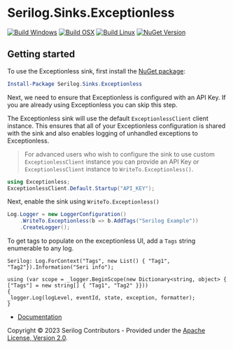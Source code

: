 # Serilog.Sinks.Exceptionless

[![Build Windows](https://github.com/exceptionless/serilog-sinks-exceptionless/workflows/Build%20Windows/badge.svg?branch=master)](https://github.com/Exceptionless/serilog-sinks-exceptionless/actions)
[![Build OSX](https://github.com/exceptionless/serilog-sinks-exceptionless/workflows/Build%20OSX/badge.svg)](https://github.com/Exceptionless/serilog-sinks-exceptionless/actions)
[![Build Linux](https://github.com/exceptionless/serilog-sinks-exceptionless/workflows/Build%20Linux/badge.svg)](https://github.com/Exceptionless/serilog-sinks-exceptionless/actions)
[![NuGet Version](http://img.shields.io/nuget/v/Serilog.Sinks.Exceptionless.svg?style=flat)](https://www.nuget.org/packages/Serilog.Sinks.Exceptionless/)

## Getting started

To use the Exceptionless sink, first install the [NuGet package](https://www.nuget.org/packages/Serilog.Sinks.Exceptionless/):

```powershell
Install-Package Serilog.Sinks.Exceptionless
```

Next, we need to ensure that Exceptionless is configured with an API Key. If you are
already using Exceptionless you can skip this step.

The Exceptionless sink will use the default `ExceptionlessClient` client instance. This ensures
that all of your Exceptionless configuration is shared with the sink and also enables logging
of unhandled exceptions to Exceptionless.

> For advanced users who wish to configure the sink to use custom `ExceptionlessClient` instance
> you can provide an API Key or `ExceptionlessClient` instance to `WriteTo.Exceptionless()`.

```csharp
using Exceptionless;
ExceptionlessClient.Default.Startup("API_KEY");
```

Next, enable the sink using `WriteTo.Exceptionless()`

```csharp
Log.Logger = new LoggerConfiguration()
    .WriteTo.Exceptionless(b => b.AddTags("Serilog Example"))
    .CreateLogger();
```

To get tags to populate on the exceptionless UI, add a `Tags` string enumerable to any log.

```Example with Serilog: 
Serilog: Log.ForContext("Tags", new List() { "Tag1", "Tag2"}).Information("Seri info");
```

```Example with ILogger
using (var scope = _logger.BeginScope(new Dictionary<string, object> { ["Tags"] = new string[] { "Tag1", "Tag2" }}))
{
_logger.Log(logLevel, eventId, state, exception, formatter);
}
```

* [Documentation](https://github.com/serilog/serilog/wiki)

Copyright &copy; 2023 Serilog Contributors - Provided under the [Apache License, Version 2.0](http://apache.org/licenses/LICENSE-2.0.html).
